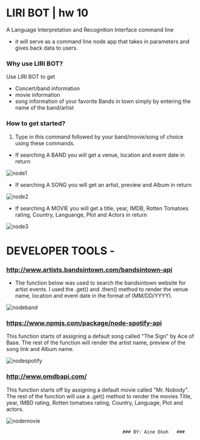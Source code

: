 # LIRI BOT |  hw 10
A Language Interpretation and Recognition Interface command line
- it will serve as a command line node app that takes in parameters and gives back data to users.


 ### Why use LIRI BOT? ###
 Use LIRI BOT to get 
 * Concert/band information
 * movie information
 * song information
 of your favorite Bands in town simply by entering the name of the band/artist
 
 
 
 
 
 
 
 ### How to get started? ###
 1. Type in this command followed by your band/movie/song of choice using these commands.
 * If searching A BAND you will get a venue, location and event date in return
 
 
 
 
 
  ![node1](https://user-images.githubusercontent.com/47580937/57410184-c5027980-71af-11e9-832a-ed69f27923be.jpeg)
  
  




 
 * If searching A SONG you will get an artist, preview and Album in return
 
 
 
 
 
 
 
 
  ![node2](https://user-images.githubusercontent.com/47580937/57411263-a651b200-71b2-11e9-8ffb-b93df915fbbe.jpeg)
 
 
 
 
 
 
 
 
 * If searching A MOVIE you will get a title, year, IMDB, Rotten Tomatoes rating, Country, Languange, Plot and Actors in    return
 
 
 
 
 
 
 
 
 
 ![node3](https://user-images.githubusercontent.com/47580937/57411376-03e5fe80-71b3-11e9-8ea1-c88a4840ec6e.jpeg)

 
 
 




# DEVELOPER TOOLS - 


###   http://www.artists.bandsintown.com/bandsintown-api  ###





* The function below was used to search the bandsintown website for artist events.
  I used the .get() and .then() method to render the venue name, location and event date in the format of (MM/DD/YYYY).









![nodeband](https://user-images.githubusercontent.com/47580937/57489030-7ff74980-727a-11e9-8518-5e50e4f16596.jpeg)











###   https://www.npmjs.com/package/node-spotify-api  ###





This function starts of assigning a default song called "The Sign" by Ace of Base.
The rest of the function will render the artist name, preview of the song link and Album name.











![nodespotify](https://user-images.githubusercontent.com/47580937/57489070-97cecd80-727a-11e9-8983-c2a560a870c4.jpeg)











###     http://www.omdbapi.com/  ###





This function starts off by assigning a default movie called "Mr. Nobody".
The rest of the function will use a .get() method to render the movies Title, year, IMBD rating, Rotten tomatoes rating, Country, Language, Plot and actors. 











![nodemovie](https://user-images.githubusercontent.com/47580937/57489314-4115c380-727b-11e9-96ab-e318450d622d.jpeg)
 









                                               ### BY: Aine Ekoh   ###
